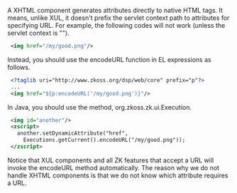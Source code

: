 A XHTML component generates attributes directly to native HTML tags. It
means, unlike XUL, it doesn't prefix the servlet context path to
attributes for specifying URL. For example, the following codes will not
work (unless the servlet context is "").

``` xml
 <img href="/my/good.png"/>
```

Instead, you should use the <mp>encodeURL</mp> function in EL
expressions as follows.

``` xml
 <?taglib uri="http://www.zkoss.org/dsp/web/core" prefix="p"?>
 ...
 <img href="${p:encodeURL('/my/good.png')}"/>
```

In Java, you should use the method,
<javadoc method="encodeURL(java.lang.String)">org.zkoss.zk.ui.Execution</javadoc>.

``` xml
 <img id="another"/>
 <zscript>
   another.setDynamicAttribute("href",
     Executions.getCurrent().encodeURL("/my/good.png"));
 </zscript>
```

Notice that XUL components and all ZK features that accept a URL will
invoke the <mp>encodeURL</mp> method automatically. The reason why we do
not handle XHTML components is that we do not know which attribute
requires a URL.
